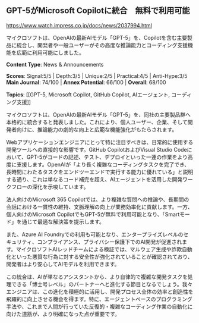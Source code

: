 ## GPT-5がMicrosoft Copilotに統合　無料で利用可能

https://www.watch.impress.co.jp/docs/news/2037994.html

マイクロソフトは、OpenAIの最新AIモデル「GPT-5」を、Copilotを含む主要製品に統合し、開発者や一般ユーザーがその高度な推論能力とコーディング支援機能を広範に利用可能にしました。

**Content Type**: News & Announcements

**Scores**: Signal:5/5 | Depth:3/5 | Unique:2/5 | Practical:4/5 | Anti-Hype:3/5
**Main Journal**: 74/100 | **Annex Potential**: 66/100 | **Overall**: 68/100

**Topics**: [[GPT-5, Microsoft Copilot, GitHub Copilot, AIエージェント, コーディング支援]]

マイクロソフトは、OpenAIの最新AIモデル「GPT-5」を、同社の主要製品群へ本格的に統合すると発表しました。これにより、個人ユーザー、企業、そして開発者向けに、推論能力の劇的な向上と広範な機能強化がもたらされます。

Webアプリケーションエンジニアにとって特に注目すべきは、日常的に使用する開発ツールへの直接的な影響です。GitHub CopilotおよびVisual Studio Codeにおいて、GPT-5がコードの記述、テスト、デプロイといった一連の作業をより高度に支援します。OpenAIが「より長く複雑なコーディングタスクを完了でき、長時間にわたるタスクをエンドツーエンドで実行する能力に優れている」と説明する通り、これは単なるコード補完を超え、AIエージェントを活用した開発ワークフローの深化を示唆しています。

法人向けのMicrosoft 365 Copilotでは、より複雑な質問への推論や、長期間の会話における一貫性の維持、文脈理解の向上が業務効率化に貢献します。一方、個人向けのMicrosoft CopilotでもGPT-5が無料で利用可能となり、「Smartモード」を通じて最適な解決策を提示します。

また、Azure AI Foundryでの利用も可能となり、エンタープライズレベルのセキュリティ、コンプライアンス、プライバシー保護下でのAI開発が促進されます。マイクロソフトAIレッドチームによる検証では、マルウェア生成や詐欺自動化といった悪質な行為に対する安全性が強化されていることが確認されており、開発者はより安心してAIモデルを利用できます。

この統合は、AIが単なるアシスタントから、より自律的で複雑な開発タスクを処理できる「博士号レベル」のパートナーへと進化する節目となるでしょう。我々エンジニアは、この進化を積極的に活用し、開発プロセス全体の効率と創造性を飛躍的に向上させる機会を得ます。特に、エージェントベースのプログラミング手法や、これまで人間が行っていた反復的・複雑なコーディング作業の自動化に向けた道筋が、より明確になった点が重要です。